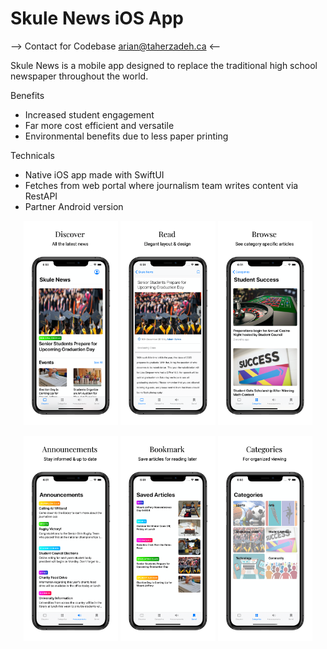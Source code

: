 # Skule News iOS App
--> Contact for Codebase arian@taherzadeh.ca <--

Skule News is a mobile app designed to replace the traditional high school newspaper throughout the world.

Benefits
  - Increased student engagement
  - Far more cost efficient and versatile
  - Environmental benefits due to less paper printing
 
 Technicals
 - Native iOS app made with SwiftUI
 - Fetches from web portal where journalism team writes content via RestAPI
 - Partner Android version

<p align="center">
  <img src="https://github.com/ariantaherzadeh/Skule-News-iOS-App/blob/main/Screenshots/iPhone%20Xs%20Max%201.png" width="30%">
  <img src="https://github.com/ariantaherzadeh/Skule-News-iOS-App/blob/main/Screenshots/iPhone%20Xs%20Max%202.png" width="30%">
  <img src="https://github.com/ariantaherzadeh/Skule-News-iOS-App/blob/main/Screenshots/iPhone%20Xs%20Max%203.png" width="30%">
</p>

<p align="center">
  <img src="https://github.com/ariantaherzadeh/Skule-News-iOS-App/blob/main/Screenshots/iPhone%20Xs%20Max%204.png" width="30%">
  <img src="https://github.com/ariantaherzadeh/Skule-News-iOS-App/blob/main/Screenshots/iPhone%20Xs%20Max%205.png" width="30%">
  <img src="https://github.com/ariantaherzadeh/Skule-News-iOS-App/blob/main/Screenshots/iPhone%20Xs%20Max%206.png" width="30%">
</p>
